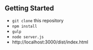 ## Getting Started

- `git clone` this repository
- `npm install`
- `gulp`
- `node server.js`
- http://localhost:3000/dist/index.html
